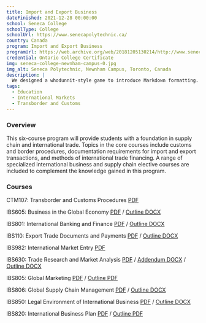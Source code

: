 ```yaml
---
title: Import and Export Business
dateFinished: 2021-12-28 00:00:00
school: Seneca College
schoolType: College
schoolUrl: https://www.senecapolytechnic.ca/
country: Canada
program: Import and Export Business
programUrl: https://web.archive.org/web/20181205130214/http://www.senecacollege.ca/ce/business/international-trade-supply-chain/import-export.html#Curriculum
credential: Ontario College Certificate
img: seneca-college-newnham-campus-0.jpg
img_alt: Seneca Polytechnic, Newnham Campus, Toronto, Canada
description: |
  We designed a whodunnit-style game to introduce Markdown formatting. Suspense — suspicion — syntax!
tags:
  - Education
  - International Markets
  - Transborder and Customs
---
```


### Overview

This six-course program will provide students with a foundation in supply chain and international trade. Topics in the core courses include customs and border procedures, documentation requirements for import and export transactions, and methods of international trade financing. A range of specialized international business and supply chain elective courses are included to complement the knowledge gained in this program.

### Courses

CTM107: Transborder and Customs Procedures <a href="/t/Seneca%20College/SenecaCollege%20-%20Supply%20Chain%20Management%20-%20Summer%202020%20-%20CTM107%20-%20Transborder%20and%20Customs%20Procedures.pdf" target="_blank">PDF</a>

IBS605: Business in the Global Economy <a href="/t/Seneca%20College/SenecaCollege_IBS_Fall2019_IBS-605_Section-NYY_CRN09830.2197.pdf" target="_blank">PDF</a> / <a href="/t/Seneca%20College/SenecaCollege_IBS_Fall2019_IBS-605_Section-NYY_CRN09830.2197-Outline.docx" target="_blank">Outline DOCX</a>

IBS801: International Banking and Finance <a href="/Seneca%20College/SenecaCollege_IBS_Winter2020_IBS-801_Section-NYY_CRN10341.2201.pdf" target="_blank">PDF</a> / <a href="/t/Seneca%20College/SenecaCollege_IBS_Winter2020_IBS-801_Section-NYY_CRN10341.2201-Outline.docx" target="_blank">Outline DOCX</a>

IBS110: Export Trade Documents and Payments <a href="/t/Seneca%20College/SenecaCollege_IBS_Winter2020_IBS-110_Section-N1A_CRN08669.2201.pdf" target="_blank">PDF</a> / <a href="/t/Seneca%20College/SenecaCollege_IBS_Winter2020_IBS-110_Section-N1A_CRN08669.2201-Outline.docx" target="_blank">Outline DOCX</a>

IBS982: International Market Entry <a href="/t/Seneca%20College/SenecaCollege%20-%20IntlTradeSpecialist%20-%20Fall2021%20-%20IBS985%20-%20International%20Market%20Entry.pdf" target="_blank">PDF</a>

IBS630: Trade Research and Market Analysis <a href="/t/Seneca%20College/SenecaCollege_IBS_Fall2019_IBS-630_Section-NYY_CRN09834.2197.pdf" target="_blank">PDF</a> / <a href="/t/Seneca%20College/SenecaCollege_IBS_Fall2019_IBS-630_Section-NYY_CRN09834.2197-Addendum.docx" target="_blank">Addendum DOCX</a> / <a href="/t/Seneca%20College/SenecaCollege_IBS_Fall2019_IBS-630_Section-NYY_CRN09834.2197-Outline.docx" target="_blank">Outline DOCX</a>

IBS805: Global Marketing <a href="/t/Seneca%20College/SenecaCollege_IBS_Winter2020_IBS-805_Section-NYY_CRN10342.2201.pdf" target="_blank">PDF</a> / <a href="/t/Seneca%20College/SenecaCollege_IBS_Winter2020_IBS-805_Section-NYY_CRN10342.2201-Outline.docx" target="_blank">Outline PDF</a>

IBS806: Global Supply Chain Management <a href="/t/Seneca%20College/SenecaCollege_IBS_Winter2020_IBS-806_Section-NYY_CRN10344.2201.pdf" target="_blank">PDF</a> / <a href="/t/Seneca%20College/SenecaCollege_IBS_Winter2020_IBS-806_Section-NYY_CRN10344.2201-Outline.docx" target="_blank">Outline DOCX</a>

IBS850: Legal Environment of International Business <a href="/t/Seneca%20College/SenecaCollege_IBS_Fall2019_IBS-850_Section-NYY_CRN09838.2197.pdf" target="_blank">PDF</a> / <a href="https://www.gordonstevens.ca/t/Seneca%20College/SenecaCollege_IBS_Fall2019_IBS-850_Section-NYY_CRN09838.2197-Outline.docx" target="_blank">Outline DOCX</a>

IBS820: International Business Plan <a href="/t/Seneca%20College/SenecaCollege_IBS_Winter2020_IBS-820_Section-N1A_CRN08670.2201.pdf" target="_blank">PDF</a> / <a href="/t/Seneca%20College/SenecaCollege_IBS_Winter2020_IBS-820_Section-N1A_CRN08670.2201-Outline.pdf" target="_blank">Outline PDF</a>
